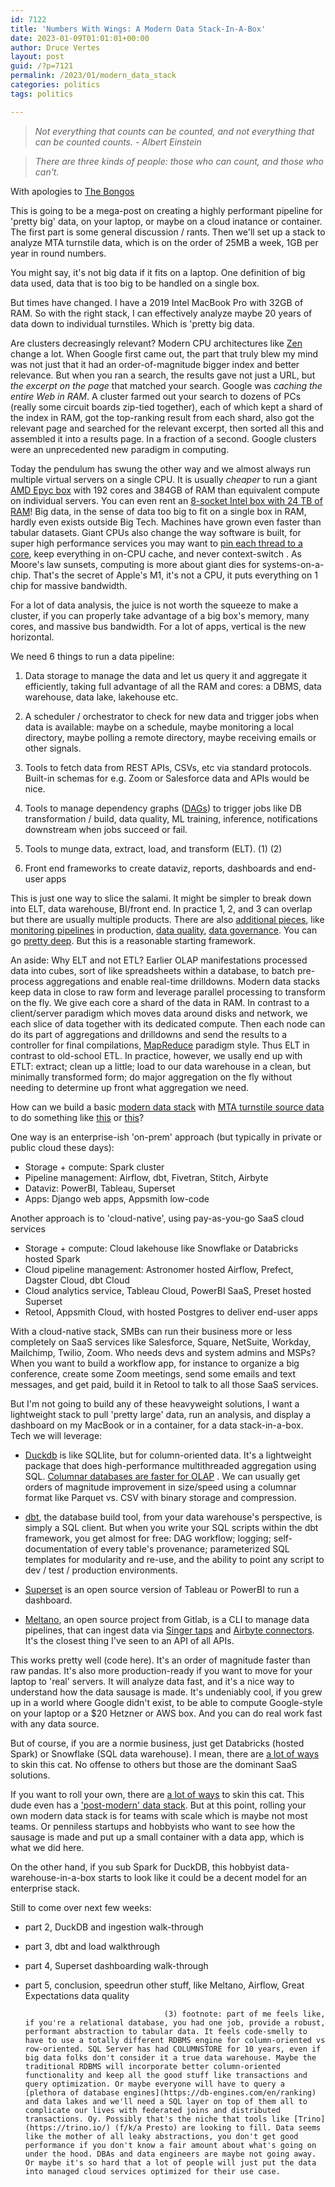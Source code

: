 ```yaml
---
id: 7122
title: 'Numbers With Wings: A Modern Data Stack-In-A-Box'
date: 2023-01-09T01:01:01+00:00
author: Druce Vertes
layout: post
guid: /?p=7121
permalink: /2023/01/modern_data_stack
categories: politics
tags: politics

---
```

>*Not everything that counts can be counted, and not everything that can be counted counts. - Albert Einstein*

>*There are three kinds of people: those who can count, and those who can't.*

With apologies to [The Bongos](https://www.youtube.com/watch?v=XdPNmHJNQpc)

This is going to be a mega-post on creating a highly performant pipeline for 'pretty big' data, on your laptop, or maybe on a cloud inatance or container. The first part is some general discussion / rants. Then we'll set up a stack to analyze MTA turnstile data, which is on the order of 25MB a week, 1GB per year in round numbers.

You might say, it's not big data if it fits on a laptop. One definition of big data used, data that is too big to be handled on a single box.

But times have changed. I have a 2019 Intel MacBook Pro with 32GB of RAM. So with the right stack, I can effectively analyze maybe 20 years of data down to individual turnstiles. Which is 'pretty big data.

Are clusters decreasingly relevant? Modern CPU architectures like [Zen](https://en.wikipedia.org/wiki/Zen_4) change a lot. When Google first came out, the part that truly blew my mind was not just that it had an order-of-magnitude bigger index and better relevance. But when you ran a search, the results gave not just a URL, but *the excerpt on the page* that matched your search. Google was *caching the entire Web in RAM*. A cluster farmed out your search to dozens of PCs (really some circuit boards zip-tied together), each of which kept a shard of the index in RAM, got the top-ranking result from each shard, also got the relevant page and searched for the relevant excerpt, then sorted all this and assembled it into a results page. In a fraction of a second. Google clusters were an unprecedented new paradigm in computing. 

Today the pendulum has swung the other way and we almost always run multiple virtual servers on a single CPU. It is usually *cheaper* to run a giant [AMD Epyc box](https://aws.amazon.com/blogs/aws/new-amazon-ec2-c6a-instances-powered-by-3rd-gen-amd-epyc-processors-for-compute-intensive-workloads/) with 192 cores and 384GB of RAM than equivalent compute on individual servers. You can even rent an [8-socket Intel box with 24 TB of RAM](https://aws.amazon.com/ec2/instance-types/high-memory/)! Big data, in the sense of data too big to fit on a single box in RAM, hardly even exists outside Big Tech. Machines have grown even faster than tabular datasets. Giant CPUs also change the way software is built, for super high performance services you may want to [pin each thread to a core](https://twitter.com/alexxubyte/status/1588203762945884160), keep everything in on-CPU cache, and never context-switch . As Moore's law sunsets, computing is more about giant dies for systems-on-a-chip. That's the secret of Apple's M1, it's not a CPU, it puts everything on 1 chip for massive bandwidth. 

For a lot of data analysis, the juice is not worth the squeeze to make a cluster, if you can properly take advantage of a big box's memory, many cores, and massive bus bandwidth. For a lot of apps, vertical is the new horizontal. 

We need 6 things to run a data pipeline:

1. Data storage to manage the data and let us query it and aggregate it efficiently, taking full advantage of all the RAM and cores: a DBMS, data warehouse, data lake, lakehouse etc.

2. A scheduler / orchestrator to check for new data and trigger jobs when data is available: maybe on a schedule, maybe monitoring a local directory, maybe polling a remote directory, maybe receiving emails or other signals.

3. Tools to fetch data from REST APIs, CSVs, etc via standard protocols. Built-in schemas for e.g. Zoom or Salesforce data and APIs would be nice.

4. Tools to manage dependency graphs ([DAGs](https://en.wikipedia.org/wiki/Directed_acyclic_graph)) to trigger jobs like DB transformation / build, data quality, ML training, inference, notifications downstream when jobs succeed or fail.

5. Tools to munge data, extract, load, and transform (ELT). (1) (2)

6. Front end frameworks to create dataviz, reports, dashboards and end-user apps

This is just one way to slice the salami. It might be simpler to break down into ELT, data warehouse, BI/front end. In practice 1, 2, and 3 can overlap but there are usually multiple products. There are also [additional pieces](https://i.redd.it/pdnuk1r0yjf71.jpg), like [monitoring pipelines](https://www.acceldata.io/article/what-is-data-pipeline-monitoring) in production, [data quality](https://greatexpectations.io/), [data governance](https://www.collibra.com/us/en/products/data-governance). You can go [pretty deep](https://mattturck.wpenginepowered.com/wp-content/uploads/2021/12/2021-MAD-Landscape-v3.pdf). But this is a reasonable starting framework.

An aside: Why ELT and not ETL? Earlier OLAP manifestations processed data into cubes, sort of like spreadsheets within a database, to batch pre-process aggregations and enable real-time drilldowns. Modern data stacks keep data in close to raw form and leverage parallel processing to transform on the fly. We give each core a shard of the data in RAM. In contrast to a client/server paradigm which moves data around disks and network, we each slice of data together with its dedicated compute. Then each node can do its part of aggregations and drilldowns and send the results to a controller for final compilations, [MapReduce](https://en.wikipedia.org/wiki/MapReduce) paradigm style. Thus ELT in contrast to old-school ETL. In practice, however, we usally end up with ETLT: extract; clean up a little; load to our data warehouse in a clean, but minimally transformed form; do major aggregation on the fly without needing to determine up front what aggregation we need.

How can we build a basic [modern data stack](https://www.getdbt.com/blog/future-of-the-modern-data-stack/) with [MTA turnstile source data](https://data.ny.gov/Transportation/Turnstile-Usage-Data-2020/py8k-a8wg) to do something like [this](https://toddwschneider.com/dashboards/nyc-subway-turnstiles/) or [this](https://www.subwayridership.nyc/)?

One way is an enterprise-ish 'on-prem' approach (but typically in private or public cloud these days):
- Storage + compute: Spark cluster 
- Pipeline management: Airflow, dbt, Fivetran, Stitch, Airbyte 
- Dataviz: PowerBI, Tableau, Superset
- Apps: Django web apps, Appsmith low-code

Another approach is to 'cloud-native', using pay-as-you-go SaaS cloud services
- Storage + compute: Cloud lakehouse like Snowflake or Databricks hosted Spark
- Cloud pipeline management: Astronomer hosted Airflow, Prefect, Dagster Cloud, dbt Cloud
- Cloud analytics service, Tableau Cloud, PowerBI SaaS, Preset hosted Superset
- Retool, Appsmith Cloud, with hosted Postgres to deliver end-user apps

With a cloud-native stack, SMBs can run their business more or less completely on SaaS services like Salesforce, Square, NetSuite, Workday, Mailchimp, Twilio, Zoom. Who needs devs and system admins and MSPs? When you want to build a workflow app, for instance to organize a big conference, create some Zoom meetings, send some emails and text messages, and get paid, build it in Retool to talk to all those SaaS services. 

But I'm not going to build any of these heavyweight solutions, I want a lightweight stack to pull 'pretty large' data, run an analysis, and display a dashboard on my MacBook or in a container, for a data stack-in-a-box. Tech we will leverage:

- [Duckdb](https://duckdb.org/) is like SQLlite, but for column-oriented data. It's a lightweight package that does high-performance multithreaded aggregation using SQL. [Columnar databases are faster for OLAP](https://loonytek.com/2017/05/04/why-analytic-workloads-are-faster-on-columnar-databases/) . We can usually get orders of magnitude improvement in size/speed using a columnar format like Parquet vs. CSV with binary storage and compression.

- [dbt](https://www.getdbt.com/blog/future-of-the-modern-data-stack/), the database build tool, from your data warehouse's perspective, is simply a SQL client. But when you write your SQL scripts within the dbt framework, you get almost for free: DAG workflow; logging; self-documentation of every table's provenance; parameterized SQL templates for modularity and re-use, and the ability to point any script to dev / test / production environments. 

- [Superset](https://superset.apache.org) is an open source version of Tableau or PowerBI to run a dashboard.

- [Meltano](https://meltano.com), an open source project from Gitlab, is a CLI to manage data pipelines, that can ingest data via [Singer taps](https://www.singer.io/#taps) and [Airbyte connectors](https://airbyte.com/connectors). It's the closest thing I've seen to an API of all APIs.

This works pretty well (code here). It's an order of magnitude faster than raw pandas. It's also more production-ready if you want to move for your laptop to 'real' servers. It will analyze data fast, and it's a nice way to understand how the data sausage is made. It's undeniably cool, if you grew up in a world where Google didn't exist, to be able to compute Google-style on your laptop or a $20 Hetzner or AWS box. And you can do real work fast with any data source.

But of course, if you are a normie business, just get Databricks (hosted Spark) or Snowflake (SQL data warehouse). I mean, there are [a lot of ways](https://www.moderndatastack.xyz/stacks) to skin this cat. No offense to others but those are the dominant SaaS solutions. 

If you want to roll your own, there are [a lot of ways](https://www.moderndatastack.xyz/stacks) to skin this cat. This dude even has a ['post-modern' data stack](https://blog.devgenius.io/modern-data-stack-demo-5d75dcdfba50). But at this point, rolling your own modern data stack is for teams with scale which is maybe not most teams. Or penniless startups and hobbyists who want to see how the sausage is made and put up a small container with a data app, which is what we did here.

On the other hand, if you sub Spark for DuckDB, this hobbyist data-warehouse-in-a-box starts to look like it could be a decent model for an enterprise stack.

Still to come over next few weeks:

- part 2, DuckDB and ingestion walk-through
- part 3, dbt and load walkthrough
- part 4, Superset dashboarding walk-through
- part 5, conclusion, speedrun other stuff, like Meltano, Airflow, Great Expectations data quality

									 (3) footnote: part of me feels like, if you're a relational database, you had one job, provide a robust, performant abstraction to tabular data. It feels code-smelly to have to use a totally different RDBMS engine for column-oriented vs row-oriented. SQL Server has had COLUMNSTORE for 10 years, even if big data folks don't consider it a true data warehouse. Maybe the traditional RDBMS will incorporate better column-oriented functionality and keep all the good stuff like transactions and query optimization. Or maybe everyone will have to query a [plethora of database engines](https://db-engines.com/en/ranking) and data lakes and we'll need a SQL layer on top of them all to complicate our lives with federated joins and distributed transactions. Oy. Possibly that's the niche that tools like [Trino](https://trino.io/) (f/k/a Presto) are looking to fill. Data seems like the mother of all leaky abstractions, you don't get good performance if you don't know a fair amount about what's going on under the hood. DBAs and data engineers are maybe not going away. Or maybe it's so hard that a lot of people will just put the data into managed cloud services optimized for their use case.

